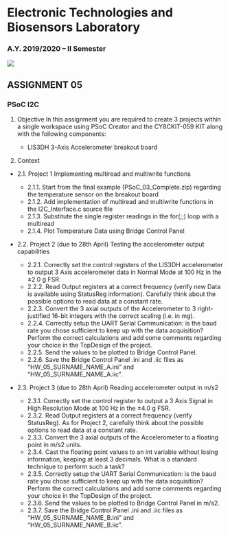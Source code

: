 
# Electronic Technologies and Biosensors Laboratory
### A.Y. 2019/2020 – II Semester

![](https://upload.wikimedia.org/wikipedia/it/archive/b/be/20151105101950%21Logo_Politecnico_Milano.png)

## ASSIGNMENT 05
### PSoC I2C
1. Objective
In this assignment you are required to create 3 projects within a single workspace using PSoC Creator and the CY8CKIT-059 KIT along with the following components:
    * LIS3DH 3-Axis Accelerometer breakout board

2. Context
* 2.1. Project 1 Implementing multiread and multiwrite functions
    * 2.1.1. Start from the final example (PSoC_03_Complete.zip) regarding the temperature sensor on the breakout board
    * 2.1.2. Add implementation of multiread and multiwrite functions in the I2C_Interface.c source file
    * 2.1.3. Substitute the single register readings in the for(;;) loop with a multiread
    * 2.1.4. Plot Temperature Data using Bridge Control Panel

* 2.2. Project 2 (due to 28th April) Testing the accelerometer output capabilities
    * 2.2.1. Correctly set the control registers of the LIS3DH accelerometer to output 3 Axis accelerometer data in Normal Mode at 100 Hz in the ±2.0 g FSR.
    * 2.2.2. Read Output registers at a correct frequency (verify new Data is available using StatusReg information). Carefully think about the possible options to read data at a constant rate.
    * 2.2.3. Convert the 3 axial outputs of the Accelerometer to 3 right-justified 16-bit integers with the correct scaling (i.e. in mg).
    * 2.2.4. Correctly setup the UART Serial Communication: is the baud rate you chose sufficient to keep up with the data acquisition? Perform the correct calculations and add some comments regarding your choice in the TopDesign of the project.
    * 2.2.5. Send the values to be plotted to Bridge Control Panel.
    * 2.2.6. Save the Bridge Control Panel .ini and .iic files as “HW_05_SURNAME_NAME_A.ini” and “HW_05_SURNAME_NAME_A.iic”.

* 2.3. Project 3 (due to 28th April) Reading accelerometer output in m/s2
    * 2.3.1. Correctly set the control register to output a 3 Axis Signal in High Resolution Mode at 100 Hz in the ±4.0 g FSR.
    * 2.3.2. Read Output registers at a correct frequency (verify StatusReg). As for Project 2, carefully think about the possible options to read data at a constant rate.
    * 2.3.3. Convert the 3 axial outputs of the Accelerometer to a floating point in m/s2 units.
    * 2.3.4. Cast the floating point values to an int variable without losing information, keeping at least 3 decimals. What is a standard technique to perform such a task?
    * 2.3.5. Correctly setup the UART Serial Communication: is the baud rate you chose sufficient to keep up with the data acquisition? Perform the correct calculations and add some comments regarding your choice in the TopDesign of the project.
    * 2.3.6. Send the values to be plotted to Bridge Control Panel in m/s2.
    * 2.3.7. Save the Bridge Control Panel .ini and .iic files as “HW_05_SURNAME_NAME_B.ini” and “HW_05_SURNAME_NAME_B.iic”.
